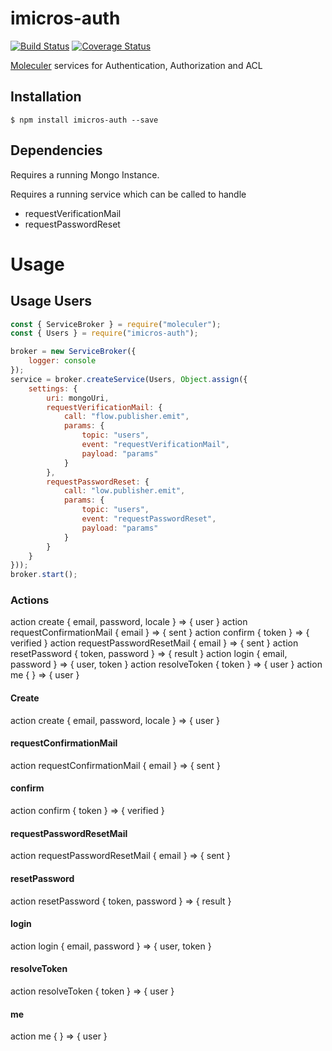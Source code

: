 # imicros-auth
[![Build Status](https://travis-ci.org/al66/imicros-auth.svg?branch=master)](https://travis-ci.org/al66/imicros-auth)
[![Coverage Status](https://coveralls.io/repos/github/al66/imicros-auth/badge.svg?branch=master)](https://coveralls.io/github/al66/imicros-auth?branch=master)

[Moleculer](https://github.com/moleculerjs/moleculer) services for Authentication, Authorization and ACL

## Installation
```
$ npm install imicros-auth --save
```
## Dependencies
Requires a running Mongo Instance.

Requires a running service which can be called to handle
 - requestVerificationMail
 - requestPasswordReset

# Usage
## Usage Users
```js
const { ServiceBroker } = require("moleculer");
const { Users } = require("imicros-auth");

broker = new ServiceBroker({
    logger: console
});
service = broker.createService(Users, Object.assign({ 
    settings: { 
        uri: mongoUri,
        requestVerificationMail: {
            call: "flow.publisher.emit",
            params: {
                topic: "users",
                event: "requestVerificationMail",
                payload: "params"
            }
        },
        requestPasswordReset: {
            call: "low.publisher.emit",
            params: {
                topic: "users",
                event: "requestPasswordReset",
                payload: "params"
            }
        }
    } 
}));
broker.start();

```
### Actions
action create { email, password, locale } => { user }
action requestConfirmationMail { email } => { sent }
action confirm { token } => { verified }
action requestPasswordResetMail { email } => { sent }
action resetPassword { token, password } => { result }
action login { email, password } => { user, token }
action resolveToken { token } => { user }
action me { } => { user }
#### Create
action create { email, password, locale } => { user }
#### requestConfirmationMail
action requestConfirmationMail { email } => { sent }
#### confirm
action confirm { token } => { verified }
#### requestPasswordResetMail
action requestPasswordResetMail { email } => { sent }
#### resetPassword
action resetPassword { token, password } => { result }
#### login
action login { email, password } => { user, token }
#### resolveToken
action resolveToken { token } => { user }
#### me
action me { } => { user }



